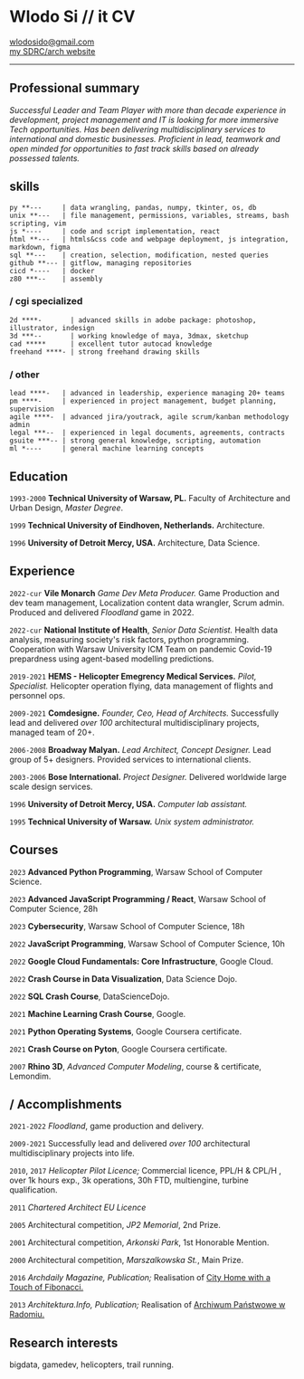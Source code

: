 <!-- #                             
          |                   
,   .,---.|--- ,---.,---.,---.
|   ||---'|    `---.|   ||   |
`---|`---'`---'`---'`---'`   '
`---'                          
-->

# Wlodo Si // it CV

<div id="webaddress">
<a href="mailto:wlodosido@gmail.com">wlodosido@gmail.com</a><br>
<a href="http://sidorczuk.com">my SDRC/arch website</a>
</div>

---
## Professional summary

*Successful Leader and Team Player with more than decade experience in development, project management and IT is looking for more immersive Tech opportunities. Has been delivering multidisciplinary services to international and domestic businesses. Proficient in lead, teamwork and open minded for opportunities to fast track skills based on already possessed talents.*

## skills
	py **---     | data wrangling, pandas, numpy, tkinter, os, db
	unix **---   | file management, permissions, variables, streams, bash scripting, vim
	js *----     | code and script implementation, react
	html **---   | htmls&css code and webpage deployment, js integration, markdown, figma
	sql **---    | creation, selection, modification, nested queries
	github **--- | gitflow, managing repositories
	cicd *----   | docker
	z80 ***--    | assembly
### / cgi specialized
	2d ****-       | advanced skills in adobe package: photoshop, illustrator, indesign
	3d ***--       | working knowledge of maya, 3dmax, sketchup
	cad *****      | excellent tutor autocad knowledge
	freehand ****- | strong freehand drawing skills
### / other
	lead ****-   | advanced in leadership, experience managing 20+ teams
	pm ****-     | experienced in project management, budget planning, supervision
	agile ****-  | advanced jira/youtrack, agile scrum/kanban methodology admin
	legal ***--  | experienced in legal documents, agreements, contracts
	gsuite ***-- | strong general knowledge, scripting, automation
	ml *----     | general machine learning concepts

## Education
`1993-2000`
**Technical University of Warsaw, PL.** Faculty of Architecture and Urban Design, *Master Degree*.

`1999`
**Technical University of Eindhoven, Netherlands.** Architecture.

`1996`
**University of Detroit Mercy, USA.** Architecture, Data Science.

## Experience
`2022-cur`
**Vile Monarch** *Game Dev Meta Producer.* Game Production and dev team management, Localization content data wrangler, Scrum admin. Produced and delivered *Floodland* game in 2022.

`2022-cur`
**National Institute of Health**, *Senior Data Scientist.* Health data analysis, measuring society's risk factors, python programming. Cooperation with Warsaw University ICM Team on pandemic Covid-19 prepardness using agent-based modelling predictions.

`2019-2021`
**HEMS - Helicopter Emegrency Medical Services.** _Pilot, Specialist._ Helicopter operation flying, data management of flights and personnel ops.

`2009-2021`
**Comdesigne.** _Founder, Ceo, Head of Architects._ Successfully lead and delivered *over 100* architectural multidisciplinary projects, managed team of 20+.

`2006-2008`
**Broadway Malyan.** _Lead Architect, Concept Designer._ Lead group of 5+ designers. Provided services to international clients.

`2003-2006`
**Bose International.** _Project Designer._ Delivered worldwide large scale design services.

`1996`
**University of Detroit Mercy, USA.** _Computer lab assistant._

`1995`
**Technical University of Warsaw.** _Unix system administrator._

## Courses
`2023`
**Advanced Python Programming**, Warsaw School of Computer Science.

`2023`
**Advanced JavaScript Programming / React**, Warsaw School of Computer Science, 28h

`2023`
**Cybersecurity**, Warsaw School of Computer Science, 18h

`2022`
**JavaScript Programming**, Warsaw School of Computer Science, 10h

`2022`
**Google Cloud Fundamentals: Core Infrastructure**, Google Cloud.

`2022`
**Crash Course in Data Visualization**, Data Science Dojo.

`2022`
**SQL Crash Course**, DataScienceDojo.

`2021`
**Machine Learning Crash Course**, Google.

`2021`
**Python Operating Systems**, Google Coursera certificate.

`2021`
**Crash Course on Pyton**, Google Coursera certificate.

`2007`
**Rhino 3D**, *Advanced Computer Modeling*, course & certificate, Lemondim.

## / Accomplishments
`2021-2022` *Floodland*, game production and delivery.

`2009-2021` Successfully lead and delivered *over 100* architectural multidisciplinary projects into life.

`2010`, `2017`
*Helicopter Pilot Licence;* Commercial licence, PPL/H & CPL/H , over 1k hours exp., 3k operations, 30h FTD, multiengine, turbine qualification.

`2011` *Chartered Architect EU Licence*

`2005` Architectural competition, *JP2 Memorial*, 2nd Prize.

`2001` Architectural competition, *Arkonski Park*, 1st Honorable Mention.

`2000` Architectural competition, *Marszalkowska St.*, Main Prize.

`2016` *Archdaily Magazine, Publication;* Realisation of [City Home with a Touch of Fibonacci.](https://www.archdaily.com/793466/home-town-with-a-touch-of-fibonacci-wlodek-sidorczuk?)

`2013` *Architektura.Info, Publication;* Realisation of [Archiwum Państwowe w Radomiu.](https://architektura.info/architektura/polska_i_swiat/archiwum_panstwowe_w_radomiu)

## Research interests
bigdata, gamedev, helicopters, trail running.

<!-- ### Footer
updated: Jul 2023 -->
